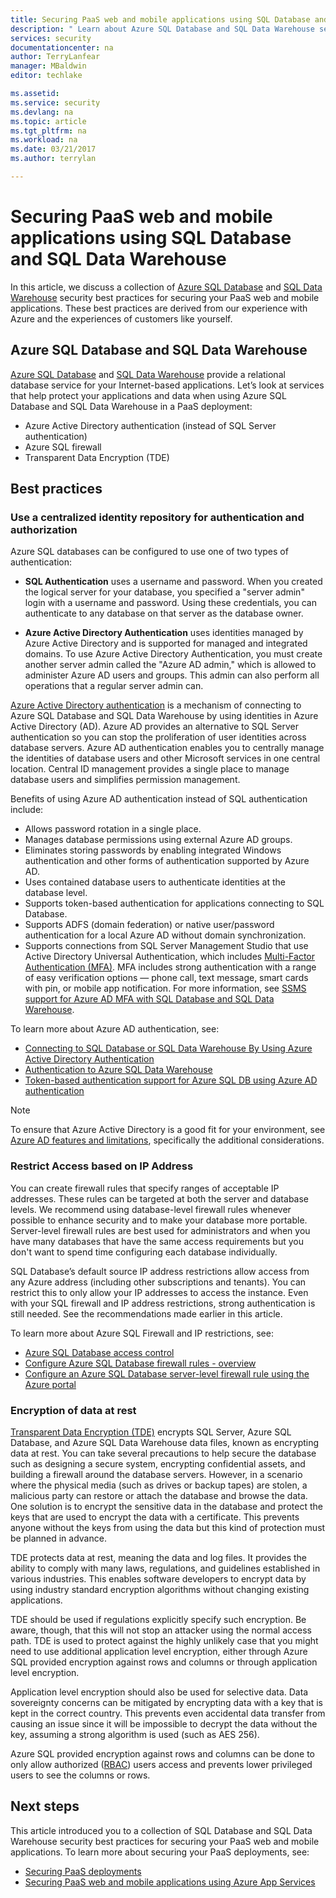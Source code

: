 ```yaml
---
title: Securing PaaS web and mobile applications using SQL Database and SQL Data Warehouse | Microsoft Docs
description: " Learn about Azure SQL Database and SQL Data Warehouse security best practices for securing your PaaS web and mobile applications. "
services: security
documentationcenter: na
author: TerryLanfear
manager: MBaldwin
editor: techlake

ms.assetid:
ms.service: security
ms.devlang: na
ms.topic: article
ms.tgt_pltfrm: na
ms.workload: na
ms.date: 03/21/2017
ms.author: terrylan

---
```

# Securing PaaS web and mobile applications using SQL Database and SQL Data Warehouse

In this article, we discuss a collection of [Azure SQL Database](https://azure.microsoft.com/services/sql-database/) and [SQL Data Warehouse](https://azure.microsoft.com/services/sql-data-warehouse/) security best practices for securing your PaaS web and mobile applications. These best practices are derived from our experience with Azure and the experiences of customers like yourself.

## Azure SQL Database and SQL Data Warehouse
[Azure SQL Database](../sql-database/sql-database-technical-overview.md) and [SQL Data Warehouse](../sql-data-warehouse/sql-data-warehouse-overview-what-is.md) provide a relational database service for your Internet-based applications. Let’s look at services that help protect your applications and data when using Azure SQL Database and SQL Data Warehouse in a PaaS deployment:

- Azure Active Directory authentication (instead of SQL Server authentication)
- Azure SQL firewall
- Transparent Data Encryption (TDE)

## Best practices

### Use a centralized identity repository for authentication and authorization

Azure SQL databases can be configured to use one of two types of authentication:

- **SQL Authentication** uses a username and password. When you created the logical server for your database, you specified a "server admin" login with a username and password. Using these credentials, you can authenticate to any database on that server as the database owner.

- **Azure Active Directory Authentication** uses identities managed by Azure Active Directory and is supported for managed and integrated domains. To use Azure Active Directory Authentication, you must create another server admin called the "Azure AD admin," which is allowed to administer Azure AD users and groups. This admin can also perform all operations that a regular server admin can.

[Azure Active Directory authentication](../active-directory/develop/active-directory-authentication-scenarios.md) is a mechanism of connecting to Azure SQL Database and SQL Data Warehouse by using identities in Azure Active Directory (AD). Azure AD provides an alternative to SQL Server authentication so you can stop the proliferation of user identities across database servers. Azure AD authentication enables you to centrally manage the identities of database users and other Microsoft services in one central location. Central ID management provides a single place to manage database users and simplifies permission management.  

Benefits of using Azure AD authentication instead of SQL authentication include:

- Allows password rotation in a single place.
- Manages database permissions using external Azure AD groups.
- Eliminates storing passwords by enabling integrated Windows authentication and other forms of authentication supported by Azure AD.
- Uses contained database users to authenticate identities at the database level.
- Supports token-based authentication for applications connecting to SQL Database.
- Supports ADFS (domain federation) or native user/password authentication for a local Azure AD without domain synchronization.
- Supports connections from SQL Server Management Studio that use Active Directory Universal Authentication, which includes [Multi-Factor Authentication (MFA)](../multi-factor-authentication/multi-factor-authentication.md). MFA includes strong authentication with a range of easy verification options — phone call, text message, smart cards with pin, or mobile app notification. For more information, see [SSMS support for Azure AD MFA with SQL Database and SQL Data Warehouse](../sql-database/sql-database-ssms-mfa-authentication.md).

To learn more about Azure AD authentication, see:

- [Connecting to SQL Database or SQL Data Warehouse By Using Azure Active Directory Authentication](../sql-database/sql-database-aad-authentication.md)
- [Authentication to Azure SQL Data Warehouse](../sql-data-warehouse/sql-data-warehouse-authentication.md)
- [Token-based authentication support for Azure SQL DB using Azure AD authentication](https://blogs.msdn.microsoft.com/sqlsecurity/2016/02/09/token-based-authentication-support-for-azure-sql-db-using-azure-ad-auth/)

> [!NOTE]
> To ensure that Azure Active Directory is a good fit for your environment, see [Azure AD features and limitations](../sql-database/sql-database-aad-authentication.md#azure-ad-features-and-limitations), specifically the additional considerations.
>
>

### Restrict Access based on IP Address
You can create firewall rules that specify ranges of acceptable IP addresses. These rules can be targeted at both the server and database levels. We recommend using database-level firewall rules whenever possible to enhance security and to make your database more portable. Server-level firewall rules are best used for administrators and when you have many databases that have the same access requirements but you don't want to spend time configuring each database individually.

SQL Database’s default source IP address restrictions allow access from any Azure address (including other subscriptions and tenants). You can restrict this to only allow your IP addresses to access the instance. Even with your SQL firewall and IP address restrictions, strong authentication is still needed. See the recommendations made earlier in this article.

To learn more about Azure SQL Firewall and IP restrictions, see:

- [Azure SQL Database access control](../sql-database/sql-database-control-access.md)
- [Configure Azure SQL Database firewall rules - overview](../sql-database/sql-database-firewall-configure.md)
- [Configure an Azure SQL Database server-level firewall rule using the Azure portal](../sql-database/sql-database-configure-firewall-settings.md)

### Encryption of data at rest
[Transparent Data Encryption (TDE)](https://msdn.microsoft.com/library/azure/bb934049) encrypts SQL Server, Azure SQL Database, and Azure SQL Data Warehouse data files, known as encrypting data at rest. You can take several precautions to help secure the database such as designing a secure system, encrypting confidential assets, and building a firewall around the database servers. However, in a scenario where the physical media (such as drives or backup tapes) are stolen, a malicious party can restore or attach the database and browse the data. One solution is to encrypt the sensitive data in the database and protect the keys that are used to encrypt the data with a certificate. This prevents anyone without the keys from using the data but this kind of protection must be planned in advance.

TDE protects data at rest, meaning the data and log files. It provides the ability to comply with many laws, regulations, and guidelines established in various industries. This enables software developers to encrypt data by using industry standard encryption algorithms without changing existing applications.

TDE should be used if regulations explicitly specify such encryption. Be aware, though, that this will not stop an attacker using the normal access path. TDE is used to protect against the highly unlikely case that you might need to use additional application level encryption, either through Azure SQL provided encryption against rows and columns or through application level encryption.

Application level encryption should also be used for selective data. Data sovereignty concerns can be mitigated by encrypting data with a key that is kept in the correct country. This prevents even accidental data transfer from causing an issue since it will be impossible to decrypt the data without the key, assuming a strong algorithm is used (such as AES 256).

Azure SQL provided encryption against rows and columns can be done to only allow authorized ([RBAC](../active-directory/role-based-access-built-in-roles.md)) users access and prevents lower privileged users to see the columns or rows.

## Next steps
This article introduced you to a collection of SQL Database and SQL Data Warehouse security best practices for securing your PaaS web and mobile applications. To learn more about securing your PaaS deployments, see:

- [Securing PaaS deployments](security-paas-deployments.md)
- [Securing PaaS web and mobile applications using Azure App Services](security-paas-applications-using-app-services.md)
